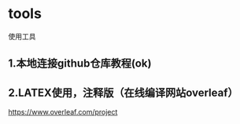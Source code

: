 # tools
使用工具

## 1.本地连接github仓库教程(ok)

## 2.LATEX使用，注释版（在线编译网站overleaf）
https://www.overleaf.com/project
